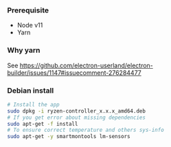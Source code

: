 ### Prerequisite

- Node v11
- Yarn

### Why yarn

See https://github.com/electron-userland/electron-builder/issues/1147#issuecomment-276284477

### Debian install 

```bash
# Install the app
sudo dpkg -i ryzen-controller_x.x.x_amd64.deb
# If you get error about missing dependencies
sudo apt-get -f install
# To ensure correct temperature and others sys-info
sudo apt-get -y smartmontools lm-sensors
```
